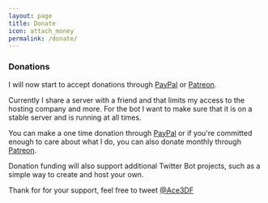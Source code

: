 ```yaml
---
layout: page
title: Donate
icon: attach_money
permalink: /donate/
---
```


### Donations
I will now start to accept donations through [PayPal](https://paypal.me/ace3df) or [Patreon](https://www.patreon.com/ace3df).

Currently I share a server with a friend and that limits my access to the hosting company and more. For the bot I want to make sure that it is on a stable server and is running at all times. 

You can make a one time donation through [PayPal](https://paypal.me/ace3df) or if you're committed enough to care about what I do, you can also donate monthly through [Patreon](https://www.patreon.com/ace3df).

Donation funding will also support additional Twitter Bot projects, such as a simple way to create and host your own.

Thank for for your support, feel free to tweet <a href="http://twitter.com/ace3df">@Ace3DF</a>

